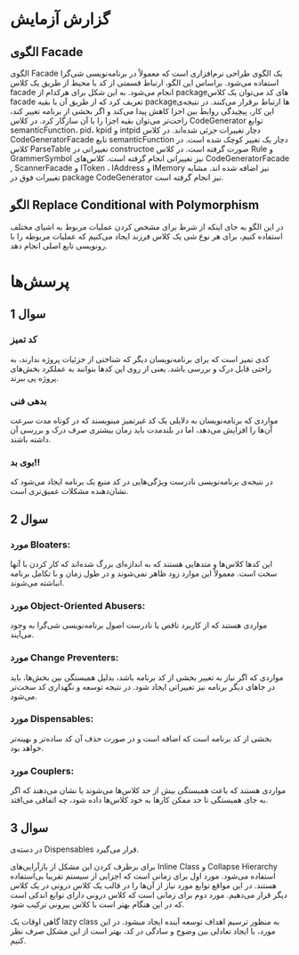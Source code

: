 # گزارش آزمایش
## الگوی Facade
الگوی Facade یک الگوی طراحی نرم‌افزاری است که معمولاً در برنامه‌نویسی شی‌گرا استفاده می‌شود. براساس این الگو، ارتباط قسمتی از کد با محیط از طریق یک کلاس facade انجام می‌شود. به این شکل برای هرکدام از packageهای کد می‌توان یک کلاس facade تعریف کرد که از طریق آن با بقیه packageها ارتباط برقرار می‌کنند. در نتیجه‌ی این کار، پیچیدگی روابط بین اجزا کاهش پیدا می‌کند و اگر بخشی از برنامه تغییر کند، راحت‌تر می‌توان بقیه اجزا را با آن سازگار کرد. 
در کلاس CodeGenerator توابع semanticFunction، pid، kpid و intpid دچار تغییرات جزئی شده‌اند. در کلاس CodeGeneratorFacade تابع semanticFunction دچار یک تغییر کوچک شده است. در کلاس ParseTable تغییراتی در constructoe صورت گرفته است. در کلاس Rule و GrammerSymbol نیز تغییراتی انجام گرفته است. کلاس‌های CodeGeneratorFacade , ScannerFacade و IToken ، IAddress و IMemory نیز اضافه شده اند. مشابه تغییرات فوق در package CodeGenerator نیز انجام گرفته است.
## الگو Replace Conditional with Polymorphism 
در این الگو به جای اینکه از شرط برای مشخص کردن عملیات مربوط به اشیای مختلف استفاده کنیم، برای هر نوع شی یک کلاس فرزند ایجاد می‌کنیم که عملیات مربوطه را با رونویسی تابع اصلی انجام دهد.
# پرسش‌ها
## سوال 1
### کد تمیز
کدی تمیز است که برای برنامه‌نویسان دیگر که شناختی از جزئیات پروژه ندارند، به راحتی قابل درک و بررسی باشد. یعنی از روی این کدها بتوانند به عملکرد بخش‌های پروژه پی ببرند.
### بدهی فنی
مواردی که برنامه‌نویسان به دلایلی یک کد غیرتمیز مینویسند که در کوتاه مدت سرعت آن‌ها را افزایش می‌دهد، اما در بلندمدت باید زمان بیشتری صرف درک و بررسی آن داشته باشند.
### بوی بد!!
در نتیجه‌ی برنامه‌نویسی نادرست ویژگی‌هایی در کد منبع یک برنامه ایجاد می‌شود که نشان‌دهنده مشکلات عمیق‌تری است.

## سوال 2
### مورد Bloaters:
این کدها کلاس‌ها و متدهایی هستند که به اندازه‌ای بزرگ شده‌اند که کار کردن با آنها سخت است. معمولاً این موارد زود ظاهر نمی‌شوند و در طول زمان و با تکامل برنامه انباشته می‌شوند.
### مورد Object-Oriented Abusers:
مواردی هستند که از کاربرد ناقص یا نادرست اصول برنامه‌نویسی شی‌گرا به وجود می‌آیند.
### مورد Change Preventers:
مواردی که اگر نیاز به تغییر بخشی از کد برنامه باشد، بدلیل همبستگی بین بخش‌ها، باید در جاهای دیگر برنامه نیز تغییراتی ایجاد شود. در نتیجه توسعه و نگهداری کد سخت‌تر می‌شود.
### مورد Dispensables:
بخشی از کد برنامه است که اضافه است و در صورت حذف آن کد ساده‌تر و بهینه‌تر خواهد بود.
### مورد Couplers:
مواردی هستند که باعث همبستگی بیش از حد کلاس‌ها می‌شوند یا نشان می‌دهند که اگر به جای همبستگی تا حد ممکن کارها به خود کلاس‌ها داده شود، چه اتفاقی می‌افتد.

## سوال 3
در دسته‌ی Dispensables قرار می‌گیرد.

برای برطرف کردن این مشکل از بازآرایی‌های Inline Class و Collapse Hierarchy استفاده می‌شود. مورد اول برای زمانی است که اجزایی از سیستم تقریبا بی‌استفاده هستند. در این مواقع توابع مورد نیاز از آن‌ها را در قالب یک کلاس درونی در یک کلاس دیگر قرار می‌دهیم. مورد دوم برای زمانی است که کلاس درونی دارای توابع اندکی است که در این هنگام بهتر است با کلاس بیرونی ترکیب شود.

گاهی اوقات یک lazy class به منظور ترسیم اهداف توسعه آینده ایجاد میشود. در این مورد، با ایجاد تعادلی بین وضوح و سادگی در کد، بهتر است از این مشکل صرف نظر کنیم. 
